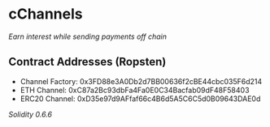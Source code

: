 # cChannels
_Earn interest while sending payments off chain_

## Contract Addresses (Ropsten)
* Channel Factory: 0x3FD88e3A0Db2d7BB00636f2cBE44cbc035F6d214
* ETH Channel: 0xC87a2Bc93dbFa4Fa0E0C34Bacfab09dF48F58403
* ERC20 Channel: 0xD35e97d9AFfaf66c4B6d5A5C6C5d0B09643DAE0d

_Solidity 0.6.6_